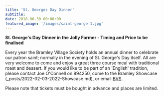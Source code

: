 ```yaml
---
title: 'St. Georges Day Dinner'
subtitle: 
date: 2018-06-30 00:00:00
featured_image: '/images/saint-george 1.jpg'
---
```


**St. George's Day Dinner in the Jolly Farmer - Timing and Price to be finalised**

Every year the Bramley Village Society holds an annual dinner to celebrate our patron saint; normally in the evening of St. George's Day itself.  All are very welcome to come and enjoy a great three course meal with traditional roast and dessert.  If you would like to be part of an 'English' tradition, please contact Joe O'Connell on 894250, come to the Bramley Showcase (_posts/2022-02-03-2022-Showcase.md), or email [BVS](mailto:BramleyVillageSociety@gmail.com).

Please note that tickets must be bought in advance and places are limited.

